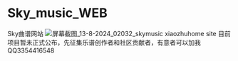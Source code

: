 # Sky_music_WEB
Sky曲谱网站
![屏幕截图_13-8-2024_02032_skymusic xiaozhuhome site](https://github.com/user-attachments/assets/61276445-e5bf-4d3c-b9c5-689b9d2fb261)
目前项目暂未正式公布，先征集乐谱创作者和社区贡献者，有意者可以加我QQ3354416548
